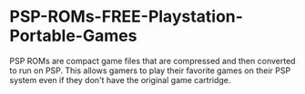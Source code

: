 # PSP-ROMs-FREE-Playstation-Portable-Games
PSP ROMs are compact game files that are compressed and then converted to run on PSP. This allows gamers to play their favorite games on their PSP system even if they don't have the original game cartridge.
